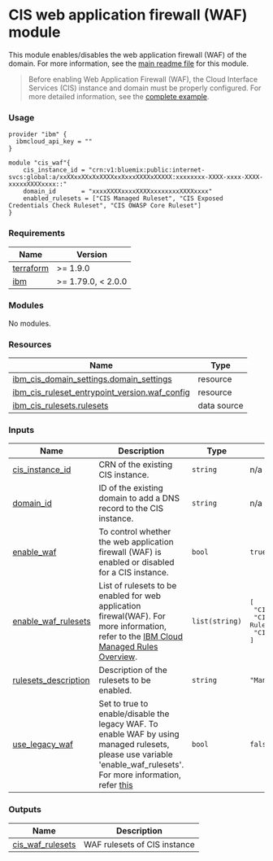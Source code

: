 # CIS web application firewall (WAF) module

This module enables/disables the web application firewall (WAF) of the domain. For more information, see the [main readme file](https://github.com/terraform-ibm-modules/terraform-ibm-cis/tree/main/docs/README.md) for this module.

>  Before enabling Web Application Firewall (WAF), the Cloud Interface Services (CIS) instance and domain must be properly configured. For more detailed information, see the [complete example](https://github.com/terraform-ibm-modules/terraform-ibm-cis/blob/main/examples/complete/main.tf).

### Usage
```
provider "ibm" {
  ibmcloud_api_key = ""
}

module "cis_waf"{
    cis_instance_id = "crn:v1:bluemix:public:internet-svcs:global:a/xxXXxxXXxXxXXXXxxXxxxXXXXxXXXXX:xxxxxxxx-XXXX-xxxx-XXXX-xxxxxXXXXxxxx::"
    domain_id       = "xxxxXXXXxxxxXXXXxxxxxxxxXXXXxxxx"
    enabled_rulesets = ["CIS Managed Ruleset", "CIS Exposed Credentials Check Ruleset", "CIS OWASP Core Ruleset"]
}
```

<!-- BEGINNING OF PRE-COMMIT-TERRAFORM DOCS HOOK -->
### Requirements

| Name | Version |
|------|---------|
| <a name="requirement_terraform"></a> [terraform](#requirement\_terraform) | >= 1.9.0 |
| <a name="requirement_ibm"></a> [ibm](#requirement\_ibm) | >= 1.79.0, < 2.0.0 |

### Modules

No modules.

### Resources

| Name | Type |
|------|------|
| [ibm_cis_domain_settings.domain_settings](https://registry.terraform.io/providers/IBM-Cloud/ibm/latest/docs/resources/cis_domain_settings) | resource |
| [ibm_cis_ruleset_entrypoint_version.waf_config](https://registry.terraform.io/providers/IBM-Cloud/ibm/latest/docs/resources/cis_ruleset_entrypoint_version) | resource |
| [ibm_cis_rulesets.rulesets](https://registry.terraform.io/providers/IBM-Cloud/ibm/latest/docs/data-sources/cis_rulesets) | data source |

### Inputs

| Name | Description | Type | Default | Required |
|------|-------------|------|---------|:--------:|
| <a name="input_cis_instance_id"></a> [cis\_instance\_id](#input\_cis\_instance\_id) | CRN of the existing CIS instance. | `string` | n/a | yes |
| <a name="input_domain_id"></a> [domain\_id](#input\_domain\_id) | ID of the existing domain to add a DNS record to the CIS instance. | `string` | n/a | yes |
| <a name="input_enable_waf"></a> [enable\_waf](#input\_enable\_waf) | To control whether the web application firewall (WAF) is enabled or disabled for a CIS instance. | `bool` | `true` | no |
| <a name="input_enable_waf_rulesets"></a> [enable\_waf\_rulesets](#input\_enable\_waf\_rulesets) | List of rulesets to be enabled for web application firewal(WAF). For more information, refer to the [IBM Cloud Managed Rules Overview](https://cloud.ibm.com/docs/cis?topic=cis-managed-rules-overview). | `list(string)` | <pre>[<br>  "CIS Managed Ruleset",<br>  "CIS Exposed Credentials Check Ruleset",<br>  "CIS OWASP Core Ruleset"<br>]</pre> | no |
| <a name="input_rulesets_description"></a> [rulesets\_description](#input\_rulesets\_description) | Description of the rulesets to be enabled. | `string` | `"Managed rulesets"` | no |
| <a name="input_use_legacy_waf"></a> [use\_legacy\_waf](#input\_use\_legacy\_waf) | Set to true to enable/disable the legacy WAF. To enable WAF by using managed rulesets, please use variable 'enable\_waf\_rulesets'. For more information, refer [this](https://cloud.ibm.com/docs/cis?topic=cis-migrating-to-managed-rules) | `bool` | `false` | no |

### Outputs

| Name | Description |
|------|-------------|
| <a name="output_cis_waf_rulesets"></a> [cis\_waf\_rulesets](#output\_cis\_waf\_rulesets) | WAF rulesets of CIS instance |
<!-- END OF PRE-COMMIT-TERRAFORM DOCS HOOK -->
